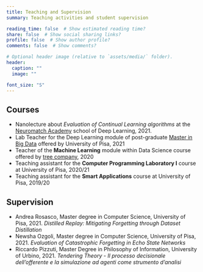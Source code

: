 ```yaml
---
title: Teaching and Supervision
summary: Teaching activities and student supervision

reading_time: false  # Show estimated reading time?
share: false  # Show social sharing links?
profile: false  # Show author profile?
comments: false  # Show comments?

# Optional header image (relative to `assets/media/` folder).
header:
  caption: ""
  image: ""

font_size: "S"
---
```


## Courses
* Nanolecture about *Evaluation of Continual Learning algorithms* at the [Neuromatch Academy](https://academy.neuromatch.io/) school of Deep Learning, 2021.
* Lab Teacher for the Deep Learning module of post-graduate [Master in Big Data](https://www.masterbigdata.it/en) offered by University of Pisa, 2021
* Teacher of the **Machine Learning** module within Data Science course offered by [tree company](https://tree.it/corso-data-science-machine-learning/), 2020
* Teaching assistant for the **Computer Programming Laboratory I** course at University of Pisa, 2020/21
* Teaching assistant for the **Smart Applications** course at University of Pisa, 2019/20


## Supervision
* Andrea Rosasco, Master degree in Computer Science, University of Pisa, 2021.
*Distilled Replay: Mitigating Forgetting through Dataset Distillation*
* Newsha Ozgoli, Master degree in Computer Science, University of Pisa, 2021.
*Evaluation of Catastrophic Forgetting in Echo State Networks*
* Riccardo Pizzuti, Master Degree in Philosophy of Information, University of Urbino, 2021.
*Tendering Theory - Il processo decisionale dell’offerente e la simulazione ad agenti come strumento d’analisi*